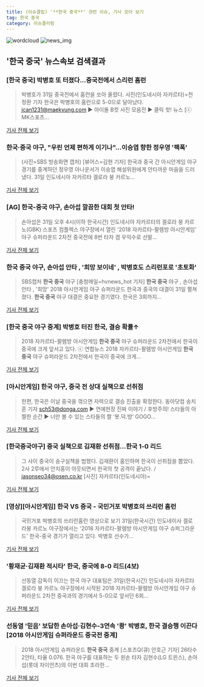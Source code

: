 ```yaml
---
title: (이슈클립) '**한국 중국**' 관련 이슈, 기사 모아 보기
tag: 한국 중국
category: 이슈클리핑
---
```

![wordcloud](https://s3.ap-northeast-2.amazonaws.com/lyrics101-wordcloud/2018-08-31-1535706602.png)
![news_img](https://user-images.githubusercontent.com/42597476/44507050-1206f400-a6e4-11e8-8d98-7ffbfebb353f.png)
## **'**한국 중국**'** 뉴스속보 검색결과
### [**한국 중국**] 박병호 또 터졌다…중국전에서 스리런 홈런

>박병호가 31일 중국전에서 홈런을 쏘아 올렸다. 사진(인도네시아 자카르타)=천정환 기자 한국은 박병호의 홈런으로 5-0으로 달아났다. jcan1231@maekyung.com ▶ 아이돌 B컷 사진 모음전 ▶ 클릭 핫! 뉴스 [ⓒ MK스포츠...

<a href="http://sports.mk.co.kr/view.php?year=2018&no=549995" target="_blank">기사 전체 보기</a>

### 한국·중국 야구, "우린 언제 편하게 이기나"…이승엽 향한 정우영 '팩폭'

>(사진=SBS 방송화면 캡처) [뷰어스=김현 기자] 한국과 중국 간 아시안게임 야구 경기를 중계하던 정우영 아나운서가 이승엽 해설위원에게 안타까운 마음을 드러냈다. 31일 인도네시아 자카르타 겔로라 붕 카르노...

<a href="http://viewers.heraldcorp.com/news/articleView.html?idxno=19014" target="_blank">기사 전체 보기</a>

### [AG] 한국-중국 야구, 손아섭 깔끔한 대회 첫 안타!

>손아섭은 31일 오후 4시(이하 한국시간) 인도네시아 자카르타의 겔로라 붕 카르노(GBK) 스포츠 컴플렉스 야구장에서 열린 '2018 자카르타-팔렘방 아시안게임' 야구 슈퍼라운드 2차전 중국전에 8번 타자 겸 우익수로 선발...

<a href="http://star.mt.co.kr/stview.php?no=2018083116375429116" target="_blank">기사 전체 보기</a>

### **한국 중국** 야구, 손아섭 안타 , '희망 보이네' , 박병호도 스리런포로 '초토화'

>SBS캡처 **한국 중국** 야구 [충청매일=hvnews_hot 기자] **한국 중국** 야구 , 손아섭 안타 , '희망' 2018 아시안게임 야구 슈퍼라운드 한국과 중국의 대결이 31일 펼쳐졌다. **한국 중국** 야구 대결은 중요한 경기였다. 한국은 3회까지...

<a href="http://www.ccdn.co.kr/news/articleView.html?idxno=537804" target="_blank">기사 전체 보기</a>

### [**한국 중국** 야구 중계] 박병호 터진 한국, 결승 확률↑

>2018 자카르타-팔렘방 아시안게임 **한국 중국** 야구 슈퍼라운드 2차전에서 한국이 중국에 크게 앞서고 있다. ⓒ 연합뉴스 2018 자카르타-팔렘방 아시안게임 **한국 중국** 야구 슈퍼라운드 2차전에서 한국이 중국에 크게...

<a href="http://www.dailian.co.kr/news/view/736497/?sc=naver" target="_blank">기사 전체 보기</a>

### [아시안게임] 한국 야구, 중국 전 상대 실책으로 선취점

>한편, 한국은 이날 중국을 꺾으면 자력으로 결승 진출을 확정한다. 동아닷컴 송치훈 기자 sch53@donga.com ▶ 연예현장 진짜 이야기 / 후방주의! 스타들의 아찔한 순간 ▶ 너만 볼 수 있는 스타들의 짤 ‘봇.덕.방’ GOGO...

<a href="http://sports.donga.com/3/all/20180831/91772892/2" target="_blank">기사 전체 보기</a>

### [한국중국야구] 중국 실책으로 김재환 선취점...한국 1-0 리드

>그 사이 중국이 송구실책을 범했다. 김재환이 홈인하며 한국이 선취점을 뽑았다. 2사 2루에서 안치홍이 아웃되면서 한국의 첫 공격이 끝났다. / jasonseo34@osen.co.kr [사진] 자카르타(인도네시아)=

<a href="http://www.osen.co.kr/article/G1110979248" target="_blank">기사 전체 보기</a>

### [영상][아시안게임] 한국 VS 중국 - 국민거포 박병호의 쓰리런 홈런

>국민거포 박병호의 쓰리런홈런 영상으로 보기 31일(한국시간) 인도네이사 겔로라붕 카르노 야구장에서는 '2018 자카르타-팔렘방 아시안게임 야구 슈퍼그라운드' 한국-중국 경기가 열리고 있다.   박병호 선수가...

<a href="https://programs.sbs.co.kr/sports/ag2018/article/56053/S10009193844" target="_blank">기사 전체 보기</a>

### '황재균·김재환 적시타' 한국, 중국에 8-0 리드(4보)

>선동열 감독이 이끄는 한국 야구 대표팀은 31일(한국시간) 인도네시아 자카르타 겔로라 붕 카르노 야구장에서 시작된 2018 자카르타-팔렘방 아시안게임 야구 슈퍼라운드 2차전 중국과의 경기에서 5-0으로 앞서던 6회...

<a href="http://stoo.asiae.co.kr/news/naver_view.htm?idxno=2018083117561452953" target="_blank">기사 전체 보기</a>

### 선동열 '믿음' 보답한 손아섭·김현수-3연속 '쾅' 박병호, 한국 결승행 이끈다 [2018 아시안게임 슈퍼라운드 중국전 중계]

>2018 아시안게임 슈퍼라운드 **한국 중국** 중계 [스포츠Q(큐) 안호근 기자] 26타수 2안타, 타율 0.076. 한국 야구를 대표하는 두 왼손 타자 김현수(LG 트윈스), 손아섭(롯데 자이언츠)의 이번 대회 초라한...

<a href="http://www.sportsq.co.kr/news/articleView.html?idxno=300925" target="_blank">기사 전체 보기</a>


